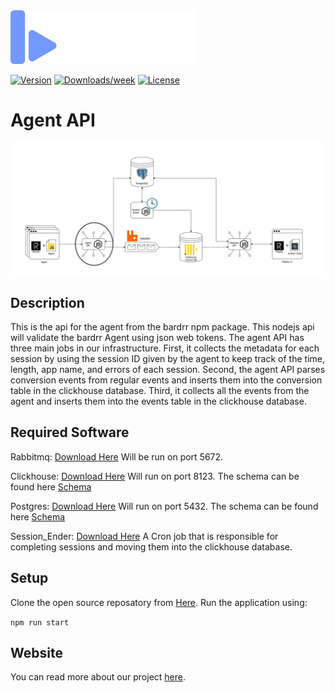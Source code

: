 <img src="https://github.com/bard-rr/.github/blob/main/profile/logo2.png?raw=true" width="300">
<br/>

[![Version](https://img.shields.io/npm/v/bardrr)](https://www.npmjs.com/package/bardrr)
[![Downloads/week](https://img.shields.io/npm/dt/bardrr)](https://npmjs.org/package/bardrr)
[![License](https://img.shields.io/npm/l/monsoon-load-testing.svg)](https://github.com/minhphanhvu/bardrr/blob/master/package.json)

# Agent API

<p align="center">
  <img src="https://github.com/bard-rr/.github/blob/main/profile/agentAPI.jpg?raw=true" width="600">
</p>

## Description

This is the api for the agent from the bardrr npm package. This nodejs api will validate the bardrr Agent using json web tokens. The agent API has three main jobs in our infrastructure. First, it collects the metadata for each session by using the session ID given by the agent to keep track of the time, length, app name, and errors of each session. Second, the agent API parses conversion events from regular events and inserts them into the conversion table in the clickhouse database. Third, it collects all the events from the agent and inserts them into the events table in the clickhouse database. 

## Required Software

Rabbitmq: [Download Here](https://www.rabbitmq.com/download.html) Will be run on port 5672.

Clickhouse: [Download Here](https://clickhouse.com/docs/en/install/) Will run on port 8123. The schema can be found here [Schema](https://github.com/bard-rr/deploy)

Postgres: [Download Here](https://www.postgresql.org/download/) Will run on port 5432. The schema can be found here [Schema](https://github.com/bard-rr/deploy)

Session_Ender: [Download Here](https://github.com/bard-rr/session_ender) A Cron job that is responsible for completing sessions and moving them into the clickhouse database.

## Setup

Clone the open source reposatory from [Here](https://github.com/bard-rr/agent-api). Run the application using:

`npm run start`

## Website

You can read more about our project [here](oursupercoolwebsite.com).